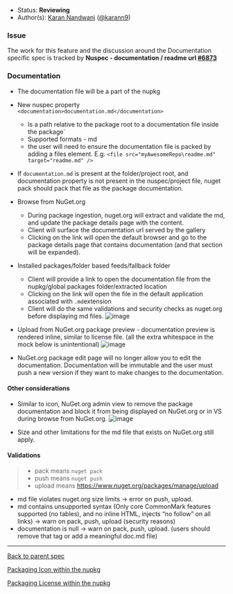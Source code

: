 * Status: **Reviewing**
* Author(s): [Karan Nandwani](https://github.com/karann-msft) ([@karann9](https://twitter.com/karann9))

### Issue
The work for this feature and the discussion around the Documentation specific spec is tracked by **Nuspec - documentation / readme url [#6873](https://github.com/NuGet/Home/issues/6873)**

### Documentation

* The documentation file will be a part of the nupkg
* New nuspec property `<documentation>documentation.md</documentation>`
  * Is a path relative to the package root to a documentation file inside the package`
  * Supported formats - md
  * the user will need to ensure the documentation file is packed by adding a files element. E.g. `<file src="myAwesomeRepo\readme.md" target="readme.md" />`
* If `documentation.md` is present at the folder/project root, and documentation property is not present in the nuspec/project file, nuget pack should pack that file as the package documentation.
* Browse from NuGet.org
  * During package ingestion, nuget.org will extract and validate the md, and update the package details page with the content.
  * Client will surface the documentation url served by the gallery
  * Clicking on the link will open the default browser and go to the package details page that contains documentation (and that section will be expanded).
* Installed packages/folder based feeds/fallback folder
  * Client will provide a link to open the documentation file from the nupkg/global packages folder/extracted location
  * Clicking on the link will open the file in the default application associated with `.md`extension
  * Client will do the same validations and security checks as nuget.org before displaying md files.
  ![image](https://user-images.githubusercontent.com/16904420/52244182-3f5ded80-2891-11e9-875c-beddcaf49e2b.png)

* Upload from NuGet.org package preview - documentation preview is rendered inline, similar to license file. (all the extra whitespace in the mock below is unintentional)
  ![image](https://user-images.githubusercontent.com/16904420/52303533-1ac34d80-2945-11e9-9bdd-ceebdd1f5490.png)

* NuGet.org package edit page will no longer allow you to edit the documentation. Documentation will be immutable and the user must push a new version if they want to make changes to the documentation.

#### Other considerations
* Similar to icon, NuGet.org admin view to remove the package documentation and block it from being displayed on NuGet.org or in VS during browse from NuGet.org.
![image](https://user-images.githubusercontent.com/16904420/52311447-d0010000-295b-11e9-89cc-b5142caaf672.png)

* Size and other limitations for the md file that exists on NuGet.org still apply.

#### Validations
> + pack means `nuget pack`
> + push means `nuget push`
> + upload means https://www.nuget.org/packages/manage/upload 

* md file violates nuget.org size limits -> error on push, upload.
* md contains unsupported syntax (Only core CommonMark features supported (no tables), and no inline HTML, injects “no follow” on all links) -> warn on pack, push, upload (security reasons)
* documentation is null -> warn on pack, push, upload. (users should remove that tag or add a meaningful doc.md file)


***
[Back to parent spec](https://github.com/NuGet/Home/wiki/Packaging-Icon,-License-and-Documentation-within-the-nupkg)

[Packaging Icon within the nupkg](https://github.com/NuGet/Home/wiki/Packaging-Icon-within-the-nupkg)

[Packaging License within the nupkg](https://github.com/NuGet/Home/wiki/Packaging-License-within-the-nupkg)